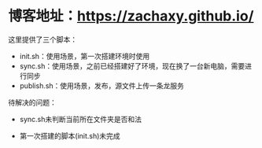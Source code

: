 # 博客地址：https://zachaxy.github.io/

这里提供了三个脚本：

- init.sh：使用场景，第一次搭建环境时使用
- sync.sh：使用场景，之前已经搭建好了环境，现在换了一台新电脑，需要进行同步
- publish.sh：使用场景，发布，源文件上传一条龙服务

待解决的问题：

- sync.sh未判断当前所在文件夹是否和法


- 第一次搭建的脚本(init.sh)未完成

